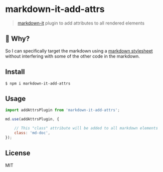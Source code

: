 # markdown-it-add-attrs

> [markdown-it](https://github.com/markdown-it/markdown-it) plugin to add attributes to all rendered elements


## :raising_hand: Why?
So I can specifically target the markdown using a [markdown stylesheet](https://github.com/sindresorhus/github-markdown-css) without interfering with some of the other code in the markdown.


## Install
```
$ npm i markdown-it-add-attrs
```

## Usage
```js
import addAttrsPlugin from 'markdown-it-add-attrs';

md.use(addAttrsPlugin, {

	// This "class" attribute will be added to all markdown elements
	class: 'md-doc',
});

```

## License
MIT